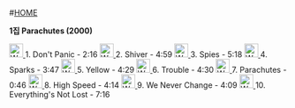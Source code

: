 #[HOME](https://github.com/GeekInTheClass/Coldplay/blob/master/README.md#album-history)
 
**1집 Parachutes (2000)**

<a href="https://www.youtube.com/watch?v=8uxt-FnNy2I">
<img border="0" alt="W3Schools" src="https://cdn1.iconfinder.com/data/icons/logotypes/32/youtube-128.png" width="25" height="25">
</a>
1. Don't Panic - 2:16



<a href="https://www.youtube.com/watch?v=otNqnVgEs9M">
<img border="0" alt="W3Schools" src="https://cdn1.iconfinder.com/data/icons/logotypes/32/youtube-128.png" width="25" height="25">
</a>
2. Shiver - 4:59



<a href="https://www.youtube.com/watch?v=9QzDHPcNfrw">
<img border="0" alt="W3Schools" src="https://cdn1.iconfinder.com/data/icons/logotypes/32/youtube-128.png" width="25" height="25">
</a>
3. Spies - 5:18



<a href="https://www.youtube.com/watch?v=Ar48yzjn1PE">
<img border="0" alt="W3Schools" src="https://cdn1.iconfinder.com/data/icons/logotypes/32/youtube-128.png" width="25" height="25">
</a>
4. Sparks - 3:47



<a href="https://www.youtube.com/watch?v=tdVAqxNLXiw">
<img border="0" alt="W3Schools" src="https://cdn1.iconfinder.com/data/icons/logotypes/32/youtube-128.png" width="25" height="25">
</a>
5. Yellow - 4:29



<a href="https://www.youtube.com/watch?v=FPzI4dpEcF8">
<img border="0" alt="W3Schools" src="https://cdn1.iconfinder.com/data/icons/logotypes/32/youtube-128.png" width="25" height="25">
</a>
6. Trouble - 4:30



<a href="https://www.youtube.com/watch?v=IyVtw3MI4PU">
<img border="0" alt="W3Schools" src="https://cdn1.iconfinder.com/data/icons/logotypes/32/youtube-128.png" width="25" height="25">
</a>
7. Parachutes - 0:46



<a href="https://www.youtube.com/watch?v=iv6F5aZU34I">
<img border="0" alt="W3Schools" src="https://cdn1.iconfinder.com/data/icons/logotypes/32/youtube-128.png" width="25" height="25">
</a>
8. High Speed - 4:14



<a href="https://www.youtube.com/watch?v=uZSobH1wiiM">
<img border="0" alt="W3Schools" src="https://cdn1.iconfinder.com/data/icons/logotypes/32/youtube-128.png" width="25" height="25">
</a>
9. We Never Change - 4:09



<a href="https://www.youtube.com/watch?v=0IywjWWlxF8">
<img border="0" alt="W3Schools" src="https://cdn1.iconfinder.com/data/icons/logotypes/32/youtube-128.png" width="25" height="25">
</a>
10. Everything's Not Lost - 7:16
